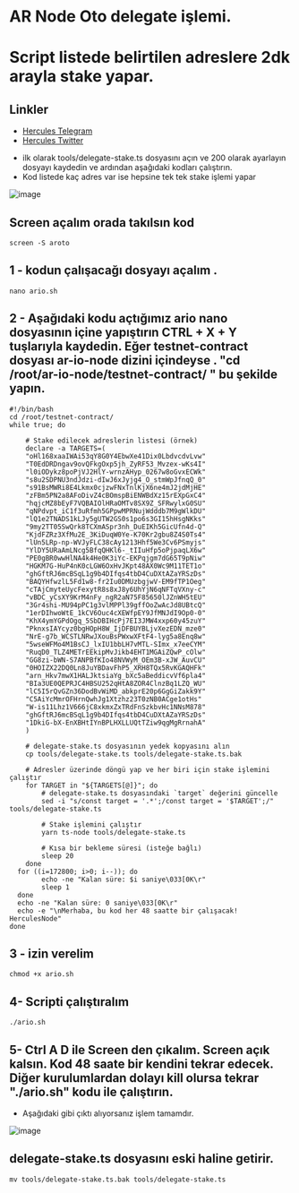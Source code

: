 # AR Node Oto delegate işlemi. 
# Script listede belirtilen adreslere 2dk arayla stake yapar.


## Linkler
 * [Hercules Telegram](https://t.me/HerculesNode)
 * [Hercules Twitter](https://twitter.com/Herculesnode)


- ilk olarak tools/delegate-stake.ts dosyasını açın ve 200 olarak ayarlayın dosyayı kaydedin ve ardından aşağıdaki kodları çalıştırın. 
- Kod listede kaç adres var ise hepsine tek tek stake işlemi yapar 

![image](https://github.com/HerculesNode/ario-delegate/assets/101635385/679ba253-8be7-4ae7-924d-3c8b397f4dcd)

## Screen açalım orada takılsın kod
```shell
screen -S aroto
```

## 1 - kodun çalışacağı dosyayı açalım .
```shell
nano ario.sh
```

## 2 - Aşağıdaki kodu açtığımız ario nano dosyasının içine yapıştırın CTRL + X + Y tuşlarıyla kaydedin. Eğer testnet-contract dosyası ar-io-node dizini içindeyse . "cd /root/ar-io-node/testnet-contract/ " bu şekilde yapın.
```shell
#!/bin/bash
cd /root/testnet-contract/
while true; do

	# Stake edilecek adreslerin listesi (örnek)
	declare -a TARGETS=(
	"oHl168xaaIWAi53qY8G0Y4EbwXe41Dix0LbdvcdvLvw"
	"T0EdDRDngav9ovQFkgOxp5jh_ZyRF53_Mvzex-wKs4I"
	"l0iODykz8poPjVJ2HlY-wrnzAHyp_0267w8oGvxECWk"
	"s8u2SDPNU3ndJdzi-dIwJ6xJyjg4_O_stmWpJfnqQ_0"
	"s91BsMWRi8E4Lkmx0cjzwFNxTnlKjX6ne4mJ2jdMjHE"
	"zFBm5PN2a8AFoDivZ4cBOmspBiENWBdXz15rEXpGxC4"
	"hqjcMZ8bEyF7VQBAIOlHRaOMTv8SX9Z_SFRwylxG0SU"
	"qNPdvpt_iC1f3uRfmh5GPpwMPRNujWdddb7M9gWlkDU"
	"lQ1e2TNADS1kLJy5gUTW2GS0s1po6s3GI15hHsgNKks"
	"9my2TT05SwQrk8TCXmASpr3nh_DuEIKh5GicUfn4d-Q"
	"KjdFZRz3XfMu2E_3KiDuqW0Ye-K70Kr2gbu8Z4S0Ts4"
	"lUn5LRp-np-WVJyFLC38cAy1213Hhf5We3Cv6PSmyjs"
	"YlDY5URaAmLNcg5BfqQHKl6-_tIIuHfp5oPjpaqLX6w"
	"PE0gBR0wwHlNA4k4He0K3iYc-EKPqjgm7dG65T9pNiw"
	"HGKM7G-HuP4nK0cLGW6OxHvJKpt48AX0Wc9M11TET1o"
	"ghGftRJ6mcBSqL1g9b4DIfqs4tbD4CuDXtAZaYRSzDs"
	"BAQYHfwzlL5Fd1w8-fr2Iu0DMUzbgjwV-EM9fTP1Oeg"
	"cTAjCmyteUycFexytR8s8xJ8y6UhYjN6qNFTqVXny-c"
	"vBDC_yCsXY9KrM4nFy_ngR2aN75F85650lJZnWH5tEU"
	"3Gr4shi-MU94pPC1g3vlMPPl39gffOoZwAcJd8UBtcQ"
	"1erDIhwoWtE_1kCV6Ouc4cXEWfpEY9JfMNJdI9Op0-0"
	"KhX4ymYGPdOgq_5SbDBIHcPj7EI3JMW4xxp60y45zuY"
	"PknxsIAYcyz0bgHOpH8W_IjDFBUYBLjvXezEDN_mze0"
	"NrE-g7b_WCSTLNRwJXouBsPWxwXFtF4-lyg5a8Enq8w"
	"5wseWFMo4M1BsCJ_lxIU1bbLH7vMTL-SImx_x7eeCYM"
	"RuqD0_TLZ4METrEEkipMvJikb4EHT1MGAiZQwP_cOlw"
	"GG8zi-bWN-S7ANPBfKIo48NVWyM_OEm3B-xJW_AuvCU"
	"0HOIZX22DQ0Ln8JuYBDavFhP5_XRH8TQx5RvKGAQHFk"
	"arn_Hkv7mwX1HALJktsiaYg_bXc5aBeddicvVf6pla4"
	"BIa3UE0QEPRJC4HBSU252qHtA8ZOR4ClnzBq1LZQ_WU"
	"lC5I5rQvGZn36DodBvWiMD_abkprE20p6GgGiZakk9Y"
	"C5AiYcMmrOFHrnQwhJg1Xtzhz23T0zNB0ACge1otHs"
	"W-is11Lhz1V666jC8xkmxZxTRdFnSzkbvHc1NNsM878"
	"ghGftRJ6mcBSqL1g9b4DIfqs4tbD4CuDXtAZaYRSzDs"
	"1DkiG-bX-EnXBHtIYnBPLHXLLUQtTZiw9qgMgRrnahA"
	)

	# delegate-stake.ts dosyasının yedek kopyasını alın
	cp tools/delegate-stake.ts tools/delegate-stake.ts.bak

	# Adresler üzerinde döngü yap ve her biri için stake işlemini çalıştır
	for TARGET in "${TARGETS[@]}"; do
		# delegate-stake.ts dosyasındaki `target` değerini güncelle
		sed -i "s/const target = '.*';/const target = '$TARGET';/" tools/delegate-stake.ts

  		# Stake işlemini çalıştır
  		yarn ts-node tools/delegate-stake.ts

  		# Kısa bir bekleme süresi (isteğe bağlı)
  		sleep 20
	done
  for ((i=172800; i>0; i--)); do
        echo -ne "Kalan süre: $i saniye\033[0K\r"
        sleep 1
  done
  echo -ne "Kalan süre: 0 saniye\033[0K\r"
  echo -e "\nMerhaba, bu kod her 48 saatte bir çalışacak! HerculesNode"
done
```

## 3 - izin verelim
```shell
chmod +x ario.sh
```

## 4- Scripti çalıştıralım
```shell
./ario.sh
```

## 5- Ctrl A D ile Screen den çıkalım. Screen açık kalsın. Kod 48 saate bir kendini tekrar edecek. Diğer kurulumlardan dolayı kill olursa tekrar "./ario.sh" kodu ile çalıştırın.

- Aşağıdaki gibi çıktı alıyorsanız işlem tamamdır. 

![image](https://github.com/HerculesNode/ario-delegate/assets/101635385/5ae19608-6e97-4979-8041-d4158b01d4f1)


## delegate-stake.ts dosyasını eski haline getirir. 
```shell
mv tools/delegate-stake.ts.bak tools/delegate-stake.ts
```

